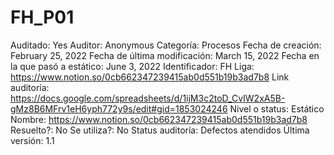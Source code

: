 # FH_P01

Auditado: Yes
Auditor: Anonymous
Categoría: Procesos
Fecha de creación: February 25, 2022
Fecha de última modificación: March 15, 2022
Fecha en la que pasó a estático: June 3, 2022
Identificador: FH
Liga: https://www.notion.so/0cb662347239415ab0d551b19b3ad7b8 
Link auditoría: https://docs.google.com/spreadsheets/d/1ijM3c2toD_CvIW2xA5B-gMz8B6MFrv1eH6yph772y9s/edit#gid=1853024246
Nivel o status: Estático
Nombre: https://www.notion.so/0cb662347239415ab0d551b19b3ad7b8 
Resuelto?: No
Se utiliza?: No
Status auditoría: Defectos atendidos
Última versión: 1.1
